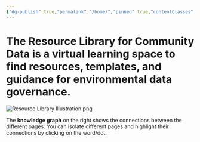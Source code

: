 ```yaml
---
{"dg-publish":true,"permalink":"/home/","pinned":true,"contentClasses":"img-grid cards","tags":["gardenEntry","gardenEntry"]}
---
```


# The Resource Library for Community Data is a virtual learning space to find resources, templates, and guidance for environmental data governance. 

![Resource Library Illustration.png](/img/user/Photos%20for%20Resource%20Library/Resource%20Library%20Illustration.png)




The **knowledge graph** on the right shows the connections between the different pages. You can isolate different pages and highlight their connections by clicking on the word/dot. 

